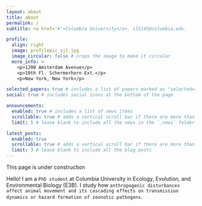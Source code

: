 ```yaml
---
layout: about
title: about
permalink: /
subtitle: <a href='#'>Columbia University</a>. sl5145@columbia.edu. 

profile:
  align: right
  image: profilepic_sjl.jpg
  image_circular: false # crops the image to make it circular
  more_info: >
    <p>1200 Amsterdam Avenue</p>
    <p>10th Fl. Schermerhorn Ext.</p>
    <p>New York, New York</p>

selected_papers: true # includes a list of papers marked as "selected={true}"
social: true # includes social icons at the bottom of the page

announcements:
  enabled: true # includes a list of news items
  scrollable: true # adds a vertical scroll bar if there are more than 3 news items
  limit: 5 # leave blank to include all the news in the `_news` folder

latest_posts:
  enabled: true
  scrollable: true # adds a vertical scroll bar if there are more than 3 new posts items
  limit: 3 # leave blank to include all the blog posts
---
```


This page is under construction

Hello! I am a `PhD student` at Columbia University in Ecology, Evolution, and Environmental Biology (E3B). I study how `anthropogenic disturbances affect animal movement and its cascading effects on transmission dynamics or hazard formation of zoonotic pathogens`. 

